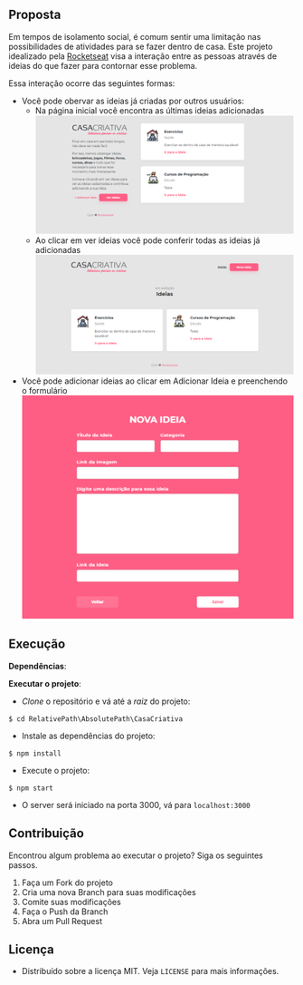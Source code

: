 ## Proposta

Em tempos de isolamento social, é comum sentir uma limitação nas possibilidades de atividades para se fazer dentro de casa. Este projeto idealizado pela [Rocketseat](https://rocketseat.com.br/) visa a interação entre as pessoas através de ideias do que fazer para contornar esse problema.

Essa interação ocorre das seguintes formas:
- Você pode obervar as ideias já criadas por outros usuários:
  - Na página inicial você encontra as últimas ideias adicionadas![Página inicial](/samples/index.PNG)
  - Ao clicar em ver ideias você pode conferir todas as ideias já adicionadas![Ideias](/samples/Ideias.PNG)
- Você pode adicionar ideias ao clicar em Adicionar Ideia e preenchendo o formulário ![Adicionar ideia](/samples/Adicionar.PNG)

## Execução
__Dependências__:

__Executar o projeto__:
- *Clone* o repositório e vá até a _raiz_ do projeto:
```
$ cd RelativePath\AbsolutePath\CasaCriativa
```
- Instale as dependências do projeto:
```
$ npm install
```
- Execute o projeto:
```
$ npm start
```
- O server será iniciado na porta 3000, vá para `localhost:3000`

## Contribuição

Encontrou algum problema ao executar o projeto? Siga os seguintes passos.
1. Faça um Fork do projeto
2. Cria uma nova Branch para suas modificações
3. Comite suas modificações
4. Faça o Push da Branch
5. Abra um Pull Request

## Licença

- Distribuído sobre a licença MIT. Veja `LICENSE` para mais informações.
